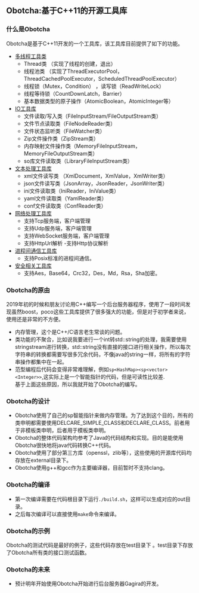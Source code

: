 Obotcha:基于C++11的开源工具库
-----------------------------------
### 什么是Obotcha
Obotcha是基于C++11开发的一个工具库，该工具库目前提供了如下的功能。  

-   [多线程工具类](https://github.com/wangsun1983/Obotcha/tree/master/util/concurrent)  
    -  Thread类 （实现了线程的创建，退出）
    -   线程池类  （实现了ThreadExecutorPool，ThreadCachedPoolExecutor，ScheduledThreadPoolExecutor）  
    -  线程锁（Mutex，Condition） ，读写锁（ReadWriteLock）
    -  线程等待锁（CountDownLatch，Barrier）
    - 基本数据类型的原子操作（AtomicBoolean，AtomicInteger等） 
-   [IO工具库](https://github.com/wangsun1983/Obotcha/tree/master/io)  
    - 文件读取/写入类（FileInputStream/FileOutputStream类）
    - 文件节点读取类（FileNodeReader类）
    - 文件状态监听类（FileWatcher类）
    - Zip文件操作类（ZipStream类）
    - 内存映射文件操作类（MemoryFileInputStream，MemoryFileOutputStream类）  
    - so库文件读取类（LibraryFileInputStream类）
-  [文本处理工具库](https://github.com/wangsun1983/Obotcha/tree/master/util/text)
    - xml文件读写类 （XmlDocument，XmlValue，XmlWriter类）
    - json文件读写类（JsonArray，JsonReader，JsonWriter类）
    - ini文件读取类（IniReader，IniValue类）
    - yaml文件读取类（YamlReader类）
    - conf文件读取类（ConfReader类）
-  [网络处理工具库](https://github.com/wangsun1983/Obotcha/tree/master/net)   
    - 支持Tcp服务端，客户端管理
    - 支持Udp服务端，客户端管理
    - 支持WebSocket服务端，客户端管理
    - 支持HttpUrl解析
    -支持Http协议解析
-  [进程间通信工具库 ](https://github.com/wangsun1983/Obotcha/tree/master/process)
     - 支持Posix标准的进程间通信。
-  [安全相关工具库](https://github.com/wangsun1983/Obotcha/tree/master/security)
     - 支持Aes，Base64，Crc32，Des，Md，Rsa，Sha加密。

### Obotcha的原由
2019年初的时候和朋友讨论用C++编写一个后台服务器程序，使用了一段时间发现虽然boost，poco这些工具库提供了很多强大的功能，但是对于初学者来说，使用还是非常的不方便。   
-  内存管理，这个是C++/C语言老生常谈的问题。
-  类功能的不聚合，比如说我要进行一个int转std::string的处理，我需要使用stringstream进行转换，std::string没有直接的接口进行相关操作，所以每次字符串的转换都需要写很多冗余代码，不像java的string一样，将所有的字符串操作都集中在一起。  
-  范型编程后代码会变得非常难理解，例如`sp<HashMap><sp<vector><Integer>>`,这实际上是一个智能指针的代码，但是可读性比较差.  
基于上面这些原因，所以我就开始了Obotcha的编写。

### Obotcha的设计
- Obotcha使用了自己的sp智能指针来做内存管理。为了达到这个目的，所有的类申明都需要使用DELCARE_SIMPLE_CLASS和DECLARE_CLASS。前者用于非模板类申明，后者用于模板类申明。
- Obotcha的整体代码架构均参考了Java的代码结构和实现。目的是能使用Obotcha很快地将java代码转换C++代码。
- Obotcha使用了部分第三方库（openssl，zlib等），这些使用的开源库代码均存放在external目录下。
- Obotcha使用g++和gcc作为主要编译器，目前暂时不支持clang。

### Obotcha的编译
- 第一次编译需要在代码根目录下运行`./build.sh`，这样可以生成对应的out目录。
- 之后每次编译可以直接使用`make`命令来编译。

### Obotcha的示例
Obotcha的测试代码是最好的例子，这些代码存放在test目录下 。test目录下存放了Obotcha所有类的接口测试函数。

### Obotcha的未来
-   预计明年开始使用Obotcha开始进行后台服务器Gagira的开发。
